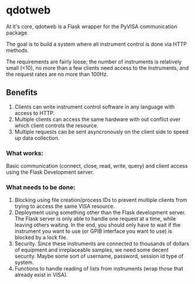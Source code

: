 # qdotweb

At it's core, qdotweb is a Flask wrapper for the PyVISA communication package. 

The goal is to build a system where all instrument control is done via HTTP methods. 

The requirements are fairly loose; the number of instruments is relatively small (<10), no more than a few clients need access to the instruments, and the request rates are no more than 100Hz. 

## Benefits


1. Clients can write instrument control software in any language with access to HTTP. 
2. Multiple clients can access the same hardware with out conflict over which client controls the resource.
3. Multiple requests can be sent asyncronously on the client side to speed up data collection. 

### What works:

Basic communication (connect, close, read, write, query) and client access using the Flask Development server.

### What needs to be done:

1. Blocking using file creation/process IDs to prevent multiple clients from trying to access the same VISA resource.
2. Deployment using something other than the Flask development server. The Flask server is only able to handle one request at a time, while leaving others waiting. In the end, you should only have to wait if the instrument you want to use (or GPIB interface you want to use) is blocked by a lock file.
3. Security. Since these instruments are connected to thousands of dollars of equipment and irreplaceable samples, we need some decent security. Maybe some sort of username, password, session id type of system.
4. Functions to handle reading of lists from instruments (wrap those that already exist in VISA). 
